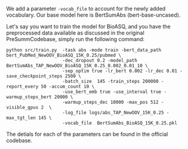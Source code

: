 We add a parameter ```-vocab_file``` to account for the newly added vocabulary. Our base model here is BertSumAbs (bert-base-uncased).

Let's say you want to train the model for BioASQ, and you have the preprocessed data available as discussed in the original PreSummCodebase, simply run the following command:
```
python src/train.py  -task abs -mode train -bert_data_path bert_PubMed_NewOOV_BioASQ_15K_0.25/pubmed \
                     -dec_dropout 0.2 -model_path BertSumAbs_TAP_NewOOV_BioASQ_15K_0.25_0.002_0.01_10 \ 
                     -sep_optim true -lr_bert 0.002 -lr_dec 0.01 -save_checkpoint_steps 2500 \
                     -batch_size  145 -train_steps 200000 -report_every 50 -accum_count 10 \
                     -use_bert_emb true -use_interval true -warmup_steps_bert 20000 \
                     -warmup_steps_dec 10000 -max_pos 512 -visible_gpus 2  \
                     -log_file logs/abs_TAP_NewOOV_15K_0.25 -max_tgt_len 145 \
                     -vocab_file  BertSumAbs_BioASQ_15K_0.25.pkl

```

The detials for each of the parameters can be found in the official codebase.